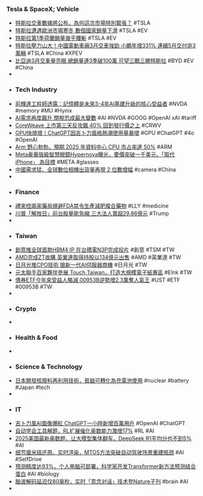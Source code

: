 ### Tesla & SpaceX; Vehicle
- [特斯拉交車數據將公布，為何這次市場特別緊張？](https://www.forecastock.tw/article/josh-a4b16ace-0f74-11f0-9418-5dcc820739c2) #TSLA
- [特斯拉遭遇歐洲市場寒冬 數個國家銷量下滑](https://search.app/sdQKx) #TSLA #EV
- [特斯拉第1季荷蘭銷量幾乎腰斬](https://search.app/wjJ6r) #TSLA #EV
- [特斯拉壓力山大！中國電動車廠3月交車強勁 小鵬年增331% 連續5月交付逾3萬輛](https://news.cnyes.com/news/id/5919988) #TSLA #China #XPEV
- [比亞迪3月交車量亮眼 總銷量連3季破100萬 可望三戰三勝特斯拉](https://search.app/5Zbhb) #BYD #EV #China
-
- ### Tech Industry
- [前輝達工程師透露：記憶體是未來3-4年AI基建升級的核心受益者](https://search.app/BF3aQ) #NVDA #memory #MU #Hynix
- [AI需求再度飆升 關稅恐成最大變數](https://search.app/SoXHX) #AI #NVDA #GOOG #OpenAI xAI #tariff
- [CoreWeave 上市第三天反攻飆 40% 回到發行價之上](https://search.app/GwB8N) #CRWV
- [GPU快燒壞！ChatGPT因吉卜力風格熱潮使用量暴增](https://search.app/ufcpz) #GPU #ChatGPT #4o #OpenAI
- [Arm 野心勃勃，預期 2025 年資料中心 CPU 市占率達 50%](https://search.app/pjs6A) #ARM
- [Meta豪華版級智慧眼鏡Hypernova曝光，要價突破一千美元、「取代iPhone」 為目標](https://search.app/xee96) #META #glasses
- [中國需求猛、全球數位相機出貨量再現 2 位數增幅](https://search.app/rtUQo) #camera #China
-
- ### Finance
- [禮來控兩家藥局規避FDA禁令生產減肥複合藥物](https://search.app/WzNek) #LLY #medicine
- [川普「解放日」前台股量能急縮 三大法人賣超29.86億元](https://search.app/JDdeu) #Trump
-
- ### Taiwan
- [創意推全球首款HBM4 IP 在台積電N3P完成投片](https://search.app/V1uR2) #創意 #TSM #TW
- [AMD完成ZT收購 英業達取得持股以134億元出售](https://search.app/Z64rA) #AMD #英業達 #TW
- [日月光推CPO技術 搶新一代AI伺服器商機](https://search.app/1spMq) #日月光 #TW
- [元太聯手百家夥伴參展 Touch Taiwan，打造大規模電子紙專區](https://search.app/pAX51) #EInk #TW
- [債券ETF今年來受益人略減 00953B逆勢增2.3萬奪人氣王](https://search.app/n9hGN) #UST #ETF #00953B #TW
-
- ### Crypto
-
- ### Health & Food
-
- ### Science & Technology
- [日本開發核廢料再利用技術，貧鈾可轉化為充電池使用](https://search.app/1Z3Wk) #nuclear #battery #Japan #tech
-
- ### IT
- [吉卜力風AI圖像爆紅 ChatGPT一小時新增百萬用戶](https://udn.com/news/story/6812/8648091) #OpenAI #ChatGPT
- [自动学会工具解题，RL扩展催化奥数能力激增17%](https://www.jiqizhixin.com/articles/2025-04-01-13) #RL #AI
- [2025美国最新奥数题，让大模型集体翻车，DeepSeek R1平均分也不到5%](https://www.jiqizhixin.com/articles/2025-04-02-10) #AI
- [细节厘米级还原、实时渲染，MTGS方法突破自动驾驶场景重建瓶颈](https://www.jiqizhixin.com/articles/2025-04-02-3) #AI #SelfDrive
- [预测精度达93%，个人电脑可部署，科学家开发Transformer新方法预测结合蛋白](https://www.jiqizhixin.com/articles/2025-04-02-5) #AI #biology
- [脑波解码延迟仅80毫秒，实时「意念对话」技术登Nature子刊](https://www.jiqizhixin.com/articles/2025-04-02-9) #brain #AI
-